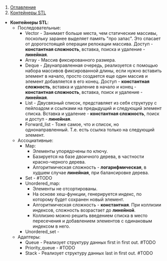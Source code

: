 1. [Оглавление](https://github.com/Nethius/cheatsheet/blob/main/README.md)
1. [Контейнеры STL](#1)

* **Контейнеры STL**: <a name="1"></a>
    * Последовательные:
        * Vector - Занимает больше места, чем статические массивы, поскольку заранее выделяет память "про запас". Это спасает от дорогостоящей операции релокации массива. Доступ - **константная сложность**, вставка, поиска и удаление - **линейная**.
        * Array - Массив фиксированного размера.
        * Deque - Двунаправленная очередь, реализуется с помощью набора массивов фиксированной длины, если нужно вставить элемент в начало, просто создается еще один массив и элемент добавляется в его конец. Доступ - **константная сложность**, вставка и удаление в начало и конец - **константная сложность**, вставка, поиск и удаление - **линейная**.
        * List - Двусвязный список, представляет из себя структуру с пейлоадом и ссылками на предыдущий и следующий элемент списка. Вставка и удаление - **константная сложность**, поиск и доступ - **линейная**.
        * Forward_list - Тоже самое, что и список, но однонаправленный. Т.е. есть ссылка только на следующий элемент.
    * Ассоциативные:
        * Map: 
            * Элементы упорядочены по ключу. 
            * Базируется на базе двоичного дерева, в частности красно-черного дерева. 
            * Алгоритмическая сложность - **логарифмическая**, в худшем случае **линейная**, при балансировке дерева.
        * Set - #TODO
        * Unordered_map:
            * Элементы не отсортированы.
            * На основе хеш-функции, генерируется индекс, по которому будет сохранен новый элемент.
            * Алгоритмическая сложность - **константная**. При коллизии индексов, сложность возрастает до **линейной**.
            * Коллизию можно решить введением списка в место пересечения и добавлением элементов с одинаковым индексом в него.
        * Unordered_set - 
    * Адаптеры:
        * Queue - Реализует структуру данных first in first out. #TODO
        * Priority_queue - #TODO
        * Stack - Реализует структуру данных last in first out. #TODO